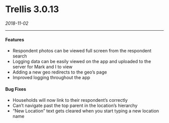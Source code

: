 # Trellis 3.0.13

*2018-11-02*

---

#### Features
-	Respondent photos can be viewed full screen from the respondent search
-	Logging data can be easily viewed on the app and uploaded to the server for Mark and I to view
-	Adding a new geo redirects to the geo’s page
-	Improved logging throughout the app

#### Bug Fixes
-	Households will now link to their respondent’s correctly
-	Can’t navigate past the top parent in the location’s hierarchy
-	“New Location” text gets cleared when you start typing a new location name
